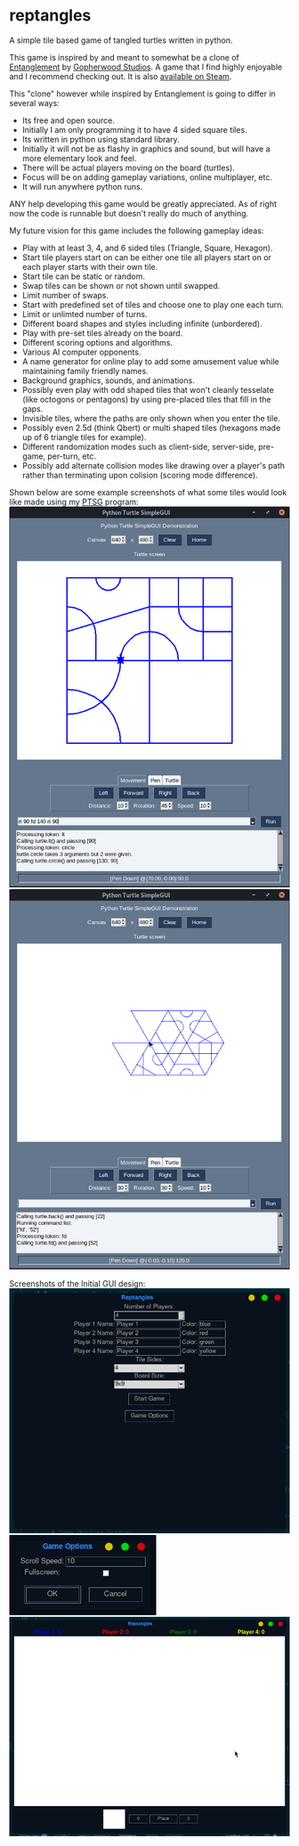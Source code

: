 # reptangles
A simple tile based game of tangled turtles written in python.

This game is inspired by and meant to somewhat be a clone of [Entanglement](https://entanglement.gopherwoodstudios.com/) by [Gopherwood Studios](https://www.gopherwoodstudios.com/). A game that I find highly enjoyable and I recommend checking out. It is also [available on Steam](https://steamcommunity.com/app/719140).

This "clone" however while inspired by Entanglement is going to differ in several ways: 

* Its free and open source.
* Initially I am only programming it to have 4 sided square tiles.
* Its written in python using standard library.
* Initially it will not be as flashy in graphics and sound, but will have a more elementary look and feel.
* There will be actual players moving on the board (turtles).
* Focus will be on adding gameplay variations, online multiplayer, etc.
* It will run anywhere python runs.
  
ANY help developing this game would be greatly appreciated. As of right now the code is runnable but doesn't really do much of anything.

My future vision for this game includes the following gameplay ideas:

* Play with at least 3, 4, and 6 sided tiles (Triangle, Square, Hexagon).
* Start tile players start on can be either one tile all players start on or each player starts with their own tile.
* Start tile can be static or random.
* Swap tiles can be shown or not shown until swapped.
* Limit number of swaps.
* Start with predefined set of tiles and choose one to play one each turn.
* Limit or unlimted number of turns.
* Different board shapes and styles including infinite (unbordered).
* Play with pre-set tiles already on the board.
* Different scoring options and algorithms.
* Various AI computer opponents.
* A name generator for online play to add some amusement value while maintaining family friendly names.
* Background graphics, sounds, and animations.
* Possibly even play with odd shaped tiles that won't cleanly tesselate (like octogons or pentagons) by using pre-placed tiles that fill in the gaps.
* Invisible tiles, where the paths are only shown when you enter the tile.
* Possibly even 2.5d (think Qbert) or multi shaped tiles (hexagons made up of 6 triangle tiles for example).
* Different randomization modes such as client-side, server-side, pre-game, per-turn, etc.
* Possibly add alternate collision modes like drawing over a player's path rather than terminating upon colision (scoring mode difference).

Shown below are some example screenshots of what some tiles would look like made using my [PTSG](https://github.com/enveezee/ptsg) program:
![Square Tiles](SquareTiles.png?raw=true "Square Tiles")
![Triangle Tiles](TriangleTiles.png?raw=true "Triangle Tiles")

Screenshots of the Initial GUI design:
![Main Menu](MainWindow.png?raw=true "Main Menu")
![Game Options](GameOptions.png?raw=true "Game Options")
![Game Screen](GameWindow.png?raw=true "Game Screen")